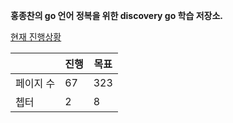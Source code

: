 **홍종찬의 go 언어 정복을 위한 discovery go 학습 저장소.**

<u>현재 진행상황</u>

|           | 진행 | 목표 |
| --------- | ---- | ---- |
| 페이지 수 | 67   | 323  |
| 쳅터      | 2    | 8    |

